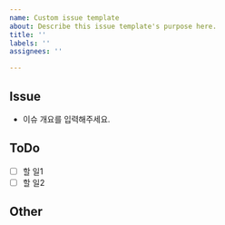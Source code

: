 ```yaml
---
name: Custom issue template
about: Describe this issue template's purpose here.
title: ''
labels: ''
assignees: ''

---
```


## Issue
- 이슈 개요를 입력해주세요.

## ToDo
- [ ] 할 일1
- [ ] 할 일2

## Other
